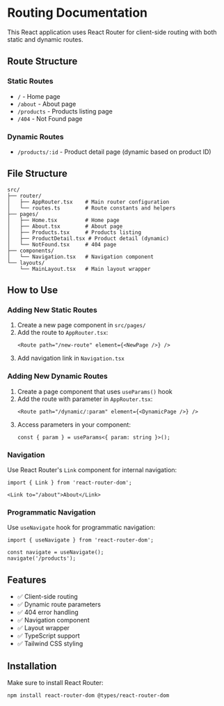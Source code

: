 # Routing Documentation

This React application uses React Router for client-side routing with both static and dynamic routes.

## Route Structure

### Static Routes
- `/` - Home page
- `/about` - About page
- `/products` - Products listing page
- `/404` - Not Found page

### Dynamic Routes
- `/products/:id` - Product detail page (dynamic based on product ID)

## File Structure

```
src/
├── router/
│   ├── AppRouter.tsx    # Main router configuration
│   └── routes.ts        # Route constants and helpers
├── pages/
│   ├── Home.tsx         # Home page
│   ├── About.tsx        # About page
│   ├── Products.tsx     # Products listing
│   ├── ProductDetail.tsx # Product detail (dynamic)
│   └── NotFound.tsx     # 404 page
├── components/
│   └── Navigation.tsx   # Navigation component
└── layouts/
    └── MainLayout.tsx   # Main layout wrapper
```

## How to Use

### Adding New Static Routes

1. Create a new page component in `src/pages/`
2. Add the route to `AppRouter.tsx`:
   ```tsx
   <Route path="/new-route" element={<NewPage />} />
   ```
3. Add navigation link in `Navigation.tsx`

### Adding New Dynamic Routes

1. Create a page component that uses `useParams()` hook
2. Add the route with parameter in `AppRouter.tsx`:
   ```tsx
   <Route path="/dynamic/:param" element={<DynamicPage />} />
   ```
3. Access parameters in your component:
   ```tsx
   const { param } = useParams<{ param: string }>();
   ```

### Navigation

Use React Router's `Link` component for internal navigation:
```tsx
import { Link } from 'react-router-dom';

<Link to="/about">About</Link>
```

### Programmatic Navigation

Use `useNavigate` hook for programmatic navigation:
```tsx
import { useNavigate } from 'react-router-dom';

const navigate = useNavigate();
navigate('/products');
```

## Features

- ✅ Client-side routing
- ✅ Dynamic route parameters
- ✅ 404 error handling
- ✅ Navigation component
- ✅ Layout wrapper
- ✅ TypeScript support
- ✅ Tailwind CSS styling

## Installation

Make sure to install React Router:
```bash
npm install react-router-dom @types/react-router-dom
``` 